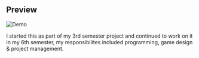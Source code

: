 ## Preview

![Demo](https://raw.githubusercontent.com/AlexanderPfeifer/S.03.NightShift---Top-Down-Shooter/main/NightShiftTrailer.gif)

I started this as part of my 3rd semester project and continued to work on it in my 6th semester, my responsibilites included programming, game design & project management.
